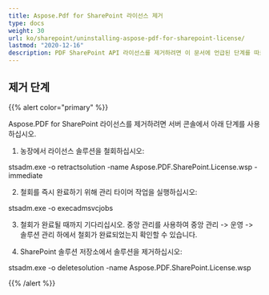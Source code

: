 ```yaml
---
title: Aspose.Pdf for SharePoint 라이선스 제거
type: docs
weight: 30
url: ko/sharepoint/uninstalling-aspose-pdf-for-sharepoint-license/
lastmod: "2020-12-16"
description: PDF SharePoint API 라이선스를 제거하려면 이 문서에 언급된 단계를 따르십시오.
---
```


## 제거 단계

{{% alert color="primary" %}}

Aspose.PDF for SharePoint 라이선스를 제거하려면 서버 콘솔에서 아래 단계를 사용하십시오.

1. 농장에서 라이선스 솔루션을 철회하십시오:

  stsadm.exe -o retractsolution -name Aspose.PDF.SharePoint.License.wsp -immediate

2. 철회를 즉시 완료하기 위해 관리 타이머 작업을 실행하십시오:

  stsadm.exe -o execadmsvcjobs

3. 철회가 완료될 때까지 기다리십시오. 중앙 관리를 사용하여 중앙 관리 -> 운영 -> 솔루션 관리 하에서 철회가 완료되었는지 확인할 수 있습니다.

4. SharePoint 솔루션 저장소에서 솔루션을 제거하십시오:

  stsadm.exe -o deletesolution -name Aspose.PDF.SharePoint.License.wsp

{{% /alert %}}